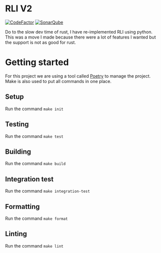 # RLI V2
<p>
    <a href="https://www.codefactor.io/repository/github/lukeshay/rli-v2/overview/master"><img src="https://www.codefactor.io/repository/github/lukeshay/rli-v2/badge/master" alt="CodeFactor" /></a>
    <a href="https://sonarcloud.io/dashboard?id=rli"><img src="https://sonarcloud.io/api/project_badges/measure?project=rli&metric=alert_status" alt="SonarQube" /></a>
</p>
Do to the slow dev time of rust, I have re-implemented RLI using python. This was a move I made because there were a lot of features I wanted but the support is not as good for rust.

# Getting started

For this project we are using a tool called [Poetry](https://python-poetry.org/) to manage the project. Make is also used to put all commands in one place.

## Setup

Run the command `make init`

## Testing

Run the command `make test`

## Building

Run the command `make build`

## Integration test

Run the command `make integration-test`

## Formatting

Run the command `make format`

## Linting

Run the command `make lint`
